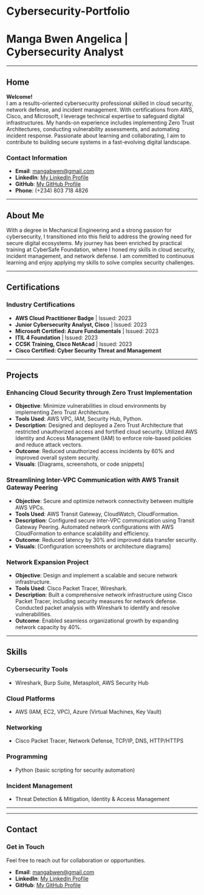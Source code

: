 # Cybersecurity-Portfolio

# Manga Bwen Angelica | Cybersecurity Analyst

---

## **Home**

**Welcome!**  
I am a results-oriented cybersecurity professional skilled in cloud security, network defense, and incident management. With certifications from AWS, Cisco, and Microsoft, I leverage technical expertise to safeguard digital infrastructures. My hands-on experience includes implementing Zero Trust Architectures, conducting vulnerability assessments, and automating incident response. Passionate about learning and collaborating, I aim to contribute to building secure systems in a fast-evolving digital landscape.

### Contact Information
- **Email**: mangabwen@gmail.com
- **LinkedIn**: [My LinkedIn Profile](https://linkedin.com/in/bwen-manga-459971215)
- **GitHub**: [My GitHub Profile](https://github.com/mangha-tech)
- **Phone**: (+234) 803 718 4826

---

## **About Me**

With a degree in Mechanical Engineering and a strong passion for cybersecurity, I transitioned into this field to address the growing need for secure digital ecosystems. My journey has been enriched by practical training at CyberSafe Foundation, where I honed my skills in cloud security, incident management, and network defense. I am committed to continuous learning and enjoy applying my skills to solve complex security challenges.

---

## **Certifications**

### Industry Certifications
- **AWS Cloud Practitioner Badge** | Issued: 2023
- **Junior Cybersecurity Analyst, Cisco** | Issued: 2023
- **Microsoft Certified: Azure Fundamentals** | Issued: 2023
- **ITIL 4 Foundation** | Issued: 2023
- **CCSK Training, Cisco NetAcad** | Issued: 2023
- **Cisco Certified: Cyber Security Threat and Management**

---

## **Projects**

### Enhancing Cloud Security through Zero Trust Implementation
- **Objective**: Minimize vulnerabilities in cloud environments by implementing Zero Trust Architecture.
- **Tools Used**: AWS VPC, IAM, Security Hub, Python.
- **Description**: Designed and deployed a Zero Trust Architecture that restricted unauthorized access and fortified cloud security. Utilized AWS Identity and Access Management (IAM) to enforce role-based policies and reduce attack vectors.
- **Outcome**: Reduced unauthorized access incidents by 60% and improved overall system security.
- **Visuals**: [Diagrams, screenshots, or code snippets]

### Streamlining Inter-VPC Communication with AWS Transit Gateway Peering
- **Objective**: Secure and optimize network connectivity between multiple AWS VPCs.
- **Tools Used**: AWS Transit Gateway, CloudWatch, CloudFormation.
- **Description**: Configured secure inter-VPC communication using Transit Gateway Peering. Automated network configurations with AWS CloudFormation to enhance scalability and efficiency.
- **Outcome**: Reduced latency by 30% and improved data transfer security.
- **Visuals**: [Configuration screenshots or architecture diagrams]

### Network Expansion Project
- **Objective**: Design and implement a scalable and secure network infrastructure.
- **Tools Used**: Cisco Packet Tracer, Wireshark.
- **Description**: Built a comprehensive network infrastructure using Cisco Packet Tracer, including security measures for network defense. Conducted packet analysis with Wireshark to identify and resolve vulnerabilities.
- **Outcome**: Enabled seamless organizational growth by expanding network capacity by 40%.

---

## **Skills**

### Cybersecurity Tools
- Wireshark, Burp Suite, Metasploit, AWS Security Hub

### Cloud Platforms
- AWS (IAM, EC2, VPC), Azure (Virtual Machines, Key Vault)

### Networking
- Cisco Packet Tracer, Network Defense, TCP/IP, DNS, HTTP/HTTPS

### Programming
- Python (basic scripting for security automation)

### Incident Management
- Threat Detection & Mitigation, Identity & Access Management

---



---

## **Contact**

### Get in Touch
Feel free to reach out for collaboration or opportunities.  
- **Email**: mangabwen@gmail.com
- **LinkedIn**: [My LinkedIn Profile](https://linkedin.com/in/bwen-manga-459971215)
- **GitHub**: [My GitHub Profile](https://github.com/mangha-tech)
